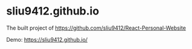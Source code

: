 # sliu9412.github.io

The built project of https://github.com/sliu9412/React-Personal-Website

Demo: https://sliu9412.github.io/
